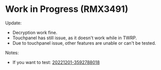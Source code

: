 # Work in Progress (RMX3491)
Update:
 - Decryption work fine.
 - Touchpanel has still issue, as it doesn't work while in TWRP.
 - Due to touchpanel issue, other features are unable or can't be tested.
 
Notes:
 - If you want to test: [20221201-3592788018](https://github.com/cd-Spidey/custom_recovery_tree_realme_RMX3491/releases/tag/20221201-3592788018)
